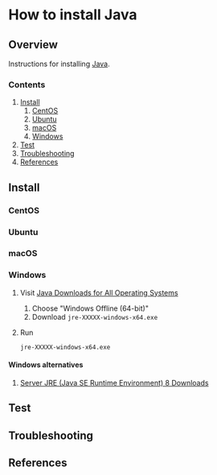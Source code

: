 # How to install Java

## Overview

Instructions for installing [Java](https://www.java.com).

### Contents

1. [Install](#install)
    1. [CentOS](#centos)
    1. [Ubuntu](#ubuntu)
    1. [macOS](#macos)
    1. [Windows](#windows)
1. [Test](#test)
1. [Troubleshooting](#troubleshooting)
1. [References](#references)

## Install

### CentOS

### Ubuntu

### macOS

### Windows

1. Visit [Java Downloads for All Operating Systems](https://java.com/en/download/manual.jsp)
    1. Choose "Windows Offline (64-bit)"
    1. Download `jre-XXXXX-windows-x64.exe`
1. Run

    ```console
    jre-XXXXX-windows-x64.exe
    ```

#### Windows alternatives

1. [Server JRE (Java SE Runtime Environment) 8 Downloads](https://www.oracle.com/technetwork/java/javase/downloads/server-jre8-downloads-2133154.html)

## Test

## Troubleshooting

## References
